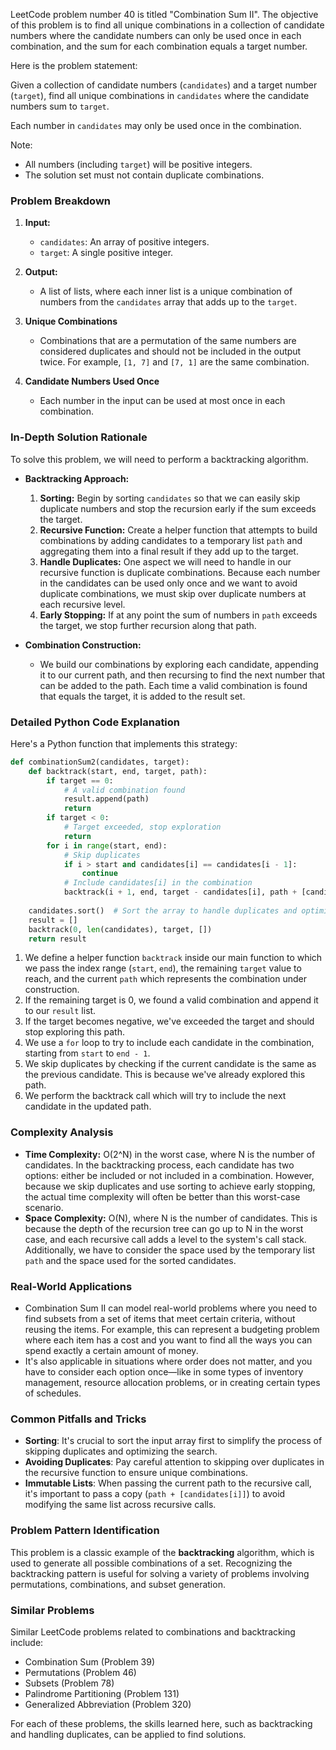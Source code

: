 LeetCode problem number 40 is titled "Combination Sum II". The objective of this problem is to find all unique combinations in a collection of candidate numbers where the candidate numbers can only be used once in each combination, and the sum for each combination equals a target number. 

Here is the problem statement:

Given a collection of candidate numbers (`candidates`) and a target number (`target`), find all unique combinations in `candidates` where the candidate numbers sum to `target`.

Each number in `candidates` may only be used once in the combination.

Note:
- All numbers (including `target`) will be positive integers.
- The solution set must not contain duplicate combinations.

### Problem Breakdown

1. **Input:**
    - `candidates`: An array of positive integers.
    - `target`: A single positive integer.

2. **Output:**
    - A list of lists, where each inner list is a unique combination of numbers from the `candidates` array that adds up to the `target`.

3. **Unique Combinations**
    - Combinations that are a permutation of the same numbers are considered duplicates and should not be included in the output twice. For example, `[1, 7]` and `[7, 1]` are the same combination.

4. **Candidate Numbers Used Once**
    - Each number in the input can be used at most once in each combination.

### In-Depth Solution Rationale

To solve this problem, we will need to perform a backtracking algorithm.

- **Backtracking Approach:**
  
    1. **Sorting:** Begin by sorting `candidates` so that we can easily skip duplicate numbers and stop the recursion early if the sum exceeds the target.
    2. **Recursive Function:** Create a helper function that attempts to build combinations by adding candidates to a temporary list `path` and aggregating them into a final result if they add up to the target.
    3. **Handle Duplicates:** One aspect we will need to handle in our recursive function is duplicate combinations. Because each number in the candidates can be used only once and we want to avoid duplicate combinations, we must skip over duplicate numbers at each recursive level.
    4. **Early Stopping:** If at any point the sum of numbers in `path` exceeds the target, we stop further recursion along that path.

- **Combination Construction:**
    - We build our combinations by exploring each candidate, appending it to our current path, and then recursing to find the next number that can be added to the path. Each time a valid combination is found that equals the target, it is added to the result set.

### Detailed Python Code Explanation

Here's a Python function that implements this strategy:

```python
def combinationSum2(candidates, target):
    def backtrack(start, end, target, path):
        if target == 0:
            # A valid combination found
            result.append(path)
            return
        if target < 0:
            # Target exceeded, stop exploration
            return
        for i in range(start, end):
            # Skip duplicates
            if i > start and candidates[i] == candidates[i - 1]:
                continue
            # Include candidates[i] in the combination
            backtrack(i + 1, end, target - candidates[i], path + [candidates[i]])
    
    candidates.sort()  # Sort the array to handle duplicates and optimize
    result = []
    backtrack(0, len(candidates), target, [])
    return result
```

1. We define a helper function `backtrack` inside our main function to which we pass the index range (`start`, `end`), the remaining `target` value to reach, and the current `path` which represents the combination under construction.
2. If the remaining target is 0, we found a valid combination and append it to our `result` list.
3. If the target becomes negative, we've exceeded the target and should stop exploring this path.
4. We use a `for` loop to try to include each candidate in the combination, starting from `start` to `end - 1`.
5. We skip duplicates by checking if the current candidate is the same as the previous candidate. This is because we've already explored this path.
6. We perform the backtrack call which will try to include the next candidate in the updated path.

### Complexity Analysis

- **Time Complexity:** O(2^N) in the worst case, where N is the number of candidates. In the backtracking process, each candidate has two options: either be included or not included in a combination. However, because we skip duplicates and use sorting to achieve early stopping, the actual time complexity will often be better than this worst-case scenario.
- **Space Complexity:** O(N), where N is the number of candidates. This is because the depth of the recursion tree can go up to N in the worst case, and each recursive call adds a level to the system's call stack. Additionally, we have to consider the space used by the temporary list `path` and the space used for the sorted candidates.

### Real-World Applications

- Combination Sum II can model real-world problems where you need to find subsets from a set of items that meet certain criteria, without reusing the items. For example, this can represent a budgeting problem where each item has a cost and you want to find all the ways you can spend exactly a certain amount of money.
- It's also applicable in situations where order does not matter, and you have to consider each option once—like in some types of inventory management, resource allocation problems, or in creating certain types of schedules.

### Common Pitfalls and Tricks

- **Sorting**: It's crucial to sort the input array first to simplify the process of skipping duplicates and optimizing the search.
- **Avoiding Duplicates**: Pay careful attention to skipping over duplicates in the recursive function to ensure unique combinations.
- **Immutable Lists**: When passing the current path to the recursive call, it's important to pass a copy (`path + [candidates[i]]`) to avoid modifying the same list across recursive calls.

### Problem Pattern Identification

This problem is a classic example of the **backtracking** algorithm, which is used to generate all possible combinations of a set. Recognizing the backtracking pattern is useful for solving a variety of problems involving permutations, combinations, and subset generation.

### Similar Problems

Similar LeetCode problems related to combinations and backtracking include:
- Combination Sum (Problem 39)
- Permutations (Problem 46)
- Subsets (Problem 78)
- Palindrome Partitioning (Problem 131)
- Generalized Abbreviation (Problem 320)

For each of these problems, the skills learned here, such as backtracking and handling duplicates, can be applied to find solutions.